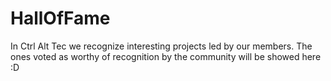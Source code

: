 # HallOfFame
In Ctrl Alt Tec we recognize interesting projects led by our members. The ones voted as worthy of recognition by the community will be showed here :D

